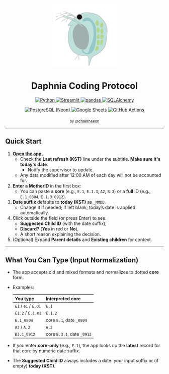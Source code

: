 <p align="center">
  <img src="app/assets/daphnia.svg" alt="Daphnia" width="200" />
</p>

<h1 align="center">Daphnia Coding Protocol</h1>
<p align="center">
  <a href="https://www.python.org/">
    <img alt="Python" src="https://img.shields.io/badge/Python-3.12-3776AB?logo=python&logoColor=white">
  </a>
  <a href="https://streamlit.io/">
    <img alt="Streamlit" src="https://img.shields.io/badge/Streamlit-App-FF4B4B?logo=streamlit&logoColor=white">
  </a>
  <a href="https://pandas.pydata.org/">
    <img alt="pandas" src="https://img.shields.io/badge/pandas-Data-150458?logo=pandas&logoColor=white">
  </a>
  <a href="https://docs.sqlalchemy.org/">
    <img alt="SQLAlchemy" src="https://img.shields.io/badge/SQLAlchemy-ORM-D71F00">
  </a>
</p>
  <p align="center">
  <a href="https://www.postgresql.org/">
    <img alt="PostgreSQL (Neon)" src="https://img.shields.io/badge/PostgreSQL-Neon-4169E1?logo=postgresql&logoColor=white">
  </a>
  <a href="https://developers.google.com/sheets/api">
    <img alt="Google Sheets" src="https://img.shields.io/badge/Google%20Sheets-ETL-34A853?logo=googlesheets&logoColor=white">
  </a>
  <a href="https://github.com/features/actions">
    <img alt="GitHub Actions" src="https://img.shields.io/badge/GitHub%20Actions-Scheduler-2088FF?logo=githubactions&logoColor=white">
  </a>
</p>
<p align="center"><sub>by <a href="https://github.com/chaerheeon">@chaerheeon</a></sub></p>

---

## Quick Start
1. [**Open the app.**](https://daphnia-coding-protocol.streamlit.app/) 
   - Check the **Last refresh (KST)** line under the subtitle. **Make sure it's today's date**.
     - Notify the supervisor to update.
   - Any data modified after 12:00 AM of each day will not be accounted for.
2. **Enter a MotherID** in the first box:
   - You can paste a **core** (e.g., `E.1`, `E.1.3`, `A2`, `B.3`) or a **full** ID (e.g., `E.1_0804`, `E.1.3_0912`).
3. **Date suffix** defaults to **today (KST)** as `_MMDD`. 
   - Change it if needed; if left blank, today’s date is applied automatically.
4. Click outside the field (or press Enter) to see:
   - **Suggested Child ID** (with the date suffix),
   - **Discard?** (**Yes** in red or **No**),
   - A short reason explaining the decision.
5. (Optional) Expand **Parent details** and **Existing children** for context.

---

## What You Can Type (Input Normalization)
- The app accepts old and mixed formats and normalizes to dotted **core** form.
- Examples:

  | You type                     | Interpreted core |
  |-----------------------------|------------------|
  | `E1` / `e1` / `E.01`        | `E.1`            |
  | `E1.2` / `E.1.02`           | `E.1.2`          |
  | `E.1_0804`                  | core `E.1`, date `_0804` |
  | `A2` / `A.2`                | `A.2`            |
  | `B3.1_0912`                 | core `B.3.1`, date `_0912` |

- If you enter **core-only** (e.g., `E.1`), the app looks up the **latest** record for that core by numeric date suffix.
- The **Suggested Child ID** always includes a date: your input suffix or (if empty) **today (KST)**.
